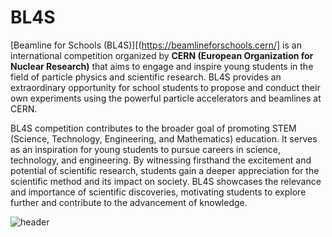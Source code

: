 
# BL4S #

[Beamline for Schools (BL4S)][(https://beamlineforschools.cern/] is an international competition organized by **CERN (European Organization for Nuclear Research)** that aims to engage and inspire young students in the field of particle physics and scientific research. BL4S provides an extraordinary opportunity for school students to propose and conduct their own experiments using the powerful particle accelerators and beamlines at CERN.

BL4S competition contributes to the broader goal of promoting STEM (Science, Technology, Engineering, and Mathematics) education. It serves as an inspiration for young students to pursue careers in science, technology, and engineering. By witnessing firsthand the excitement and potential of scientific research, students gain a deeper appreciation for the scientific method and its impact on society. BL4S showcases the relevance and importance of scientific discoveries, motivating students to explore further and contribute to the advancement of knowledge.

![header](https://github.com/Riddhiman2005/Symphonies-in-the-Colliders-Investigating-the-Musical-Signatures-of-Particle-Beams/assets/130882317/0492fd78-601b-40ad-a6cc-a9a9eff86d4c)

